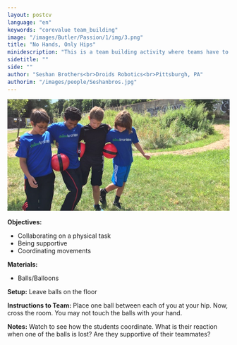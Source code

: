 ```yaml
---
layout: postcv
language: "en"
keywords: "corevalue team_building"
image: "/images/Butler/Passion/1/img/3.png"
title: "No Hands, Only Hips"
minidescription: "This is a team building activity where teams have to transport balls held only by their hips."
sidetitle: ""
side: ""
author: "Seshan Brothers<br>Droids Robotics<br>Pittsburgh, PA"
authorim: "/images/people/Seshanbros.jpg"
---
```



<img src="/images/CoreValues/NoHands.jpg" style="max-width: 100%">

<b>Objectives:</b>
- Collaborating on a physical task
- Being supportive
- Coordinating movements

<b>Materials:</b>
- Balls/Balloons

<b>Setup:</b>
Leave balls on the floor

<b>Instructions to Team:</b>
Place one ball between each of you at your hip. Now, cross the room. You may not touch the balls with your hand.

<b>Notes:</b>
Watch to see how the students coordinate. What is their reaction when one of the balls is lost? Are they supportive of their teammates?


